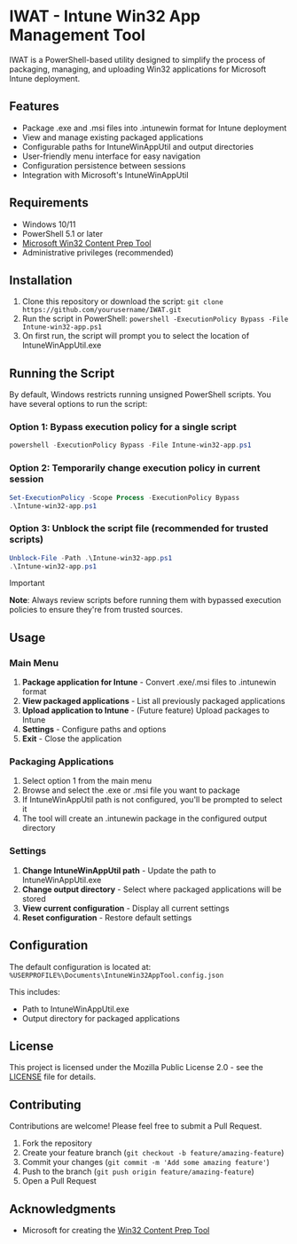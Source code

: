 # IWAT - Intune Win32 App Management Tool

IWAT is a PowerShell-based utility designed to simplify the process of packaging, managing, and uploading Win32 applications for Microsoft Intune deployment.

## Features

- Package .exe and .msi files into .intunewin format for Intune deployment
- View and manage existing packaged applications
- Configurable paths for IntuneWinAppUtil and output directories
- User-friendly menu interface for easy navigation
- Configuration persistence between sessions
- Integration with Microsoft's IntuneWinAppUtil

## Requirements

- Windows 10/11
- PowerShell 5.1 or later
- [Microsoft Win32 Content Prep Tool](https://github.com/microsoft/Microsoft-Win32-Content-Prep-Tool)
- Administrative privileges (recommended)

## Installation

1. Clone this repository or download the script: `git clone https://github.com/yourusername/IWAT.git`
2. Run the script in PowerShell: `powershell -ExecutionPolicy Bypass -File Intune-win32-app.ps1`
3. On first run, the script will prompt you to select the location of IntuneWinAppUtil.exe

## Running the Script

By default, Windows restricts running unsigned PowerShell scripts. You have several options to run the script:

### Option 1: Bypass execution policy for a single script
```powershell
powershell -ExecutionPolicy Bypass -File Intune-win32-app.ps1
```

### Option 2: Temporarily change execution policy in current session
```powershell
Set-ExecutionPolicy -Scope Process -ExecutionPolicy Bypass
.\Intune-win32-app.ps1
```

### Option 3: Unblock the script file (recommended for trusted scripts)
```powershell
Unblock-File -Path .\Intune-win32-app.ps1
.\Intune-win32-app.ps1
```
> [!IMPORTANT]
> **Note**: Always review scripts before running them with bypassed execution policies to ensure they're from trusted sources.

## Usage

### Main Menu

1. **Package application for Intune** - Convert .exe/.msi files to .intunewin format
2. **View packaged applications** - List all previously packaged applications
3. **Upload application to Intune** - (Future feature) Upload packages to Intune
4. **Settings** - Configure paths and options
0. **Exit** - Close the application

### Packaging Applications

1. Select option 1 from the main menu
2. Browse and select the .exe or .msi file you want to package
3. If IntuneWinAppUtil path is not configured, you'll be prompted to select it
4. The tool will create an .intunewin package in the configured output directory

### Settings

1. **Change IntuneWinAppUtil path** - Update the path to IntuneWinAppUtil.exe
2. **Change output directory** - Select where packaged applications will be stored
3. **View current configuration** - Display all current settings
4. **Reset configuration** - Restore default settings

## Configuration

The default configuration is located at: `%USERPROFILE%\Documents\IntuneWin32AppTool.config.json`

This includes:
- Path to IntuneWinAppUtil.exe
- Output directory for packaged applications

## License

This project is licensed under the Mozilla Public License 2.0 - see the [LICENSE](LICENSE) file for details.

## Contributing

Contributions are welcome! Please feel free to submit a Pull Request.

1. Fork the repository
2. Create your feature branch (`git checkout -b feature/amazing-feature`)
3. Commit your changes (`git commit -m 'Add some amazing feature'`)
4. Push to the branch (`git push origin feature/amazing-feature`)
5. Open a Pull Request

## Acknowledgments

- Microsoft for creating the [Win32 Content Prep Tool](https://github.com/microsoft/Microsoft-Win32-Content-Prep-Tool)

